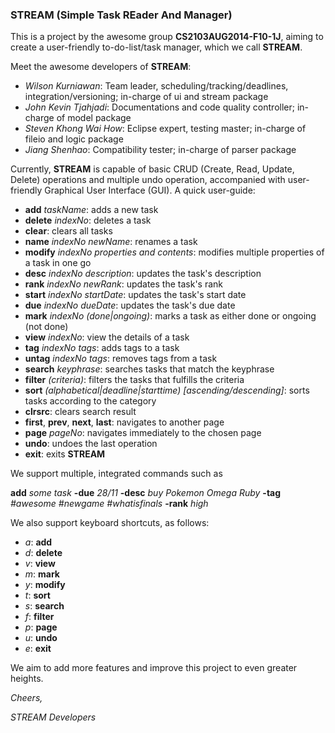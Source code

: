 ### STREAM (Simple Task REader And Manager)

This is a project by the awesome group **CS2103AUG2014-F10-1J**, aiming to create a user-friendly to-do-list/task manager, which we call **STREAM**.

Meet the awesome developers of **STREAM**:
* *Wilson Kurniawan*: Team leader, scheduling/tracking/deadlines, integration/versioning; in-charge of ui and stream package
* *John Kevin Tjahjadi*: Documentations and code quality controller; in-charge of model package 
* *Steven Khong Wai How*: Eclipse expert, testing master; in-charge of fileio and logic package
* *Jiang Shenhao*: Compatibility tester; in-charge of parser package

Currently, **STREAM** is capable of basic CRUD (Create, Read, Update, Delete) operations and multiple undo operation, accompanied with user-friendly Graphical User Interface (GUI). A quick user-guide:
* **add** *taskName*: adds a new task
* **delete** *indexNo*: deletes a task
* **clear**: clears all tasks
* **name** *indexNo* *newName*: renames a task
* **modify** *indexNo* *properties and contents*: modifies multiple properties of a task in one go
* **desc** *indexNo* *description*: updates the task's description
* **rank** *indexNo* *newRank*: updates the task's rank
* **start** *indexNo* *startDate*: updates the task's start date
* **due**  *indexNo* *dueDate*: updates the task's due date
* **mark** *indexNo* *(done|ongoing)*: marks a task as either done or ongoing (not done)
* **view** *indexNo*: view the details of a task
* **tag** *indexNo* *tags*: adds tags to a task
* **untag** *indexNo* *tags*: removes tags from a task
* **search** *keyphrase*: searches tasks that match the keyphrase
* **filter** *(criteria)*: filters the tasks that fulfills the criteria
* **sort** *(alphabetical|deadline|starttime)* *[ascending/descending]*: sorts tasks according to the category
* **clrsrc**: clears search result
* **first**, **prev**, **next**, **last**: navigates to another page
* **page** *pageNo*: navigates immediately to the chosen page
* **undo**: undoes the last operation
* **exit**: exits **STREAM**

We support multiple, integrated commands such as

**add** *some task* **-due** *28/11* **-desc** *buy Pokemon Omega Ruby* **-tag** *#awesome #newgame #whatisfinals* **-rank** *high*

We also support keyboard shortcuts, as follows:
* *a*: **add**
* *d*: **delete**
* *v*: **view**
* *m*: **mark**
* *y*: **modify**
* *t*: **sort**
* *s*: **search**
* *f*: **filter**
* *p*: **page**
* *u*: **undo**
* *e*: **exit**

We aim to add more features and improve this project to even greater heights.

*Cheers,*

*STREAM Developers*
